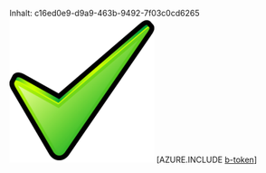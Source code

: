 Inhalt: c16ed0e9-d9a9-463b-9492-7f03c0cd6265![Bild](94da5e3b-c45d-44ac-9c8b-ea6037df72ec.png)
[AZURE.INCLUDE [b-token](a4287954-aa51-4f78-93b6-beb433108b6f.md)]
